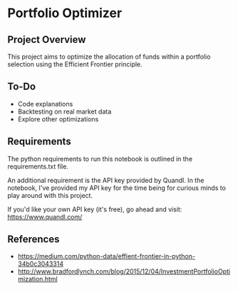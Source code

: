 # Portfolio Optimizer

## Project Overview
This project aims to optimize the allocation of funds within a portfolio selection using the Efficient Frontier principle.

## To-Do
- Code explanations
- Backtesting on real market data
- Explore other optimizations  

## Requirements
The python requirements to run this notebook is outlined in the requirements.txt file. 

An additional requirement is the API key provided by Quandl. In the notebook, I've provided my API key for the time being for curious minds to play around with this project. 

If you'd like your own API key (it's free), go ahead and visit: https://www.quandl.com/

## References
- https://medium.com/python-data/effient-frontier-in-python-34b0c3043314
- http://www.bradfordlynch.com/blog/2015/12/04/InvestmentPortfolioOptimization.html

